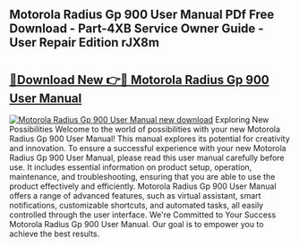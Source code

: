 ## Motorola Radius Gp 900 User Manual PDf Free Download - Part-4XB Service Owner Guide - User Repair Edition rJX8m

# <h2><a href="http://bc55172.oget.top/?id=Motorola+Radius+Gp+900+User+Manual">🔗Download New 👉🔴 Motorola Radius Gp 900 User Manual</a></h2>

[![Motorola Radius Gp 900 User Manual new download](https://i.imgur.com/5g1atiW.png)](http://bc55172.oget.top/?id=Motorola+Radius+Gp+900+User+Manual)
Exploring New Possibilities Welcome to the world of possibilities with your new Motorola Radius Gp 900 User Manual! This manual explores its potential for creativity and innovation. To ensure a successful experience with your new Motorola Radius Gp 900 User Manual, please read this user manual carefully before use. It includes essential information on product setup, operation, maintenance, and troubleshooting, ensuring that you are able to use the product effectively and efficiently. Motorola Radius Gp 900 User Manual offers a range of advanced features, such as virtual assistant, smart notifications, customizable shortcuts, and automated tasks, all easily controlled through the user interface. We're Committed to Your Success Motorola Radius Gp 900 User Manual. Our goal is to empower you to achieve the best results.
